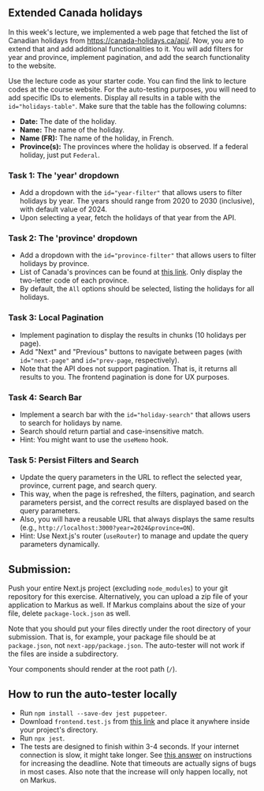 ## Extended Canada holidays

In this week's lecture, we implemented a web page that fetched the list of Canadian holidays from https://canada-holidays.ca/api/. Now, you are to extend that and add additional functionalities to it. You will add filters for year and province, implement pagination, and add the search functionality to the website.

Use the lecture code as your starter code. You can find the link to lecture codes at the course website. For the auto-testing purposes, you will need to add specific IDs to elements. Display all results in a table with the `id="holidays-table"`. Make sure that the table has the following columns:

- **Date:** The date of the holiday.
- **Name:** The name of the holiday.
- **Name (FR):** The name of the holiday, in French.
- **Province(s):** The provinces where the holiday is observed. If a federal holiday, just put `Federal`.

### Task 1: The 'year' dropdown

- Add a dropdown with the `id="year-filter"` that allows users to filter holidays by year. The years should range from 2020 to 2030 (inclusive), with default value of 2024.
- Upon selecting a year, fetch the holidays of that year from the API.

### Task 2: The 'province' dropdown

- Add a dropdown with the `id="province-filter"` that allows users to filter holidays by province.
- List of Canada's provinces can be found at [this link](https://www12.statcan.gc.ca/census-recensement/2021/ref/dict/tab/index-eng.cfm?ID=t1_8). Only display the two-letter code of each province.
- By default, the `All` options should be selected, listing the holidays for all holidays.

### Task 3: Local Pagination

- Implement pagination to display the results in chunks (10 holidays per page).
- Add "Next" and "Previous" buttons to navigate between pages (with `id="next-page"` and `id="prev-page`, respectively).
- Note that the API does not support pagination. That is, it returns all results to you. The frontend pagination is done for UX purposes.

### Task 4: Search Bar

- Implement a search bar with the `id="holiday-search"` that allows users to search for holidays by name.
- Search should return partial and case-insensitive match.
- Hint: You might want to use the `useMemo` hook.

### Task 5: Persist Filters and Search

- Update the query parameters in the URL to reflect the selected year, province, current page, and search query.
- This way, when the page is refreshed, the filters, pagination, and search parameters persist, and the correct results are displayed based on the query parameters.
- Also, you will have a reusable URL that always displays the same results (e.g., `http://localhost:3000?year=2024&province=ON`).
- Hint: Use Next.js's router (`useRouter`) to manage and update the query parameters dynamically.

## Submission:

Push your entire Next.js project (excluding `node_modules`) to your git repository for this exercise. Alternatively, you can upload a zip file of your application to Markus as well. If Markus complains about the size of your file, delete `package-lock.json` as well.

Note that you should put your files directly under the root directory of your submission. That is, for example, your package file should be at `package.json`, not `next-app/package.json`. The auto-tester will not work if the files are inside a subdirectory.

Your components should render at the root path (`/`).

## How to run the auto-tester locally

- Run `npm install --save-dev jest puppeteer`.
- Download `frontend.test.js` from [this link](./e8/frontend.test.js) and place it anywhere inside your project's directory.
- Run `npx jest`.
- The tests are designed to finish within 3-4 seconds. If your internet connection is slow, it might take longer. See [this answer](https://stackoverflow.com/a/72563567/1892185) on instructions for increasing the deadline. Note that timeouts are actually signs of bugs in most cases. Also note that the increase will only happen locally, not on Markus.
